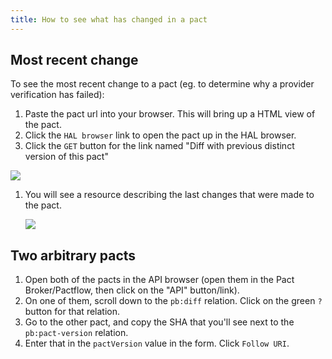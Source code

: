 ```yaml
---
title: How to see what has changed in a pact
---
```


## Most recent change

To see the most recent change to a pact \(eg. to determine why a provider verification has failed\):

1. Paste the pact url into your browser. This will bring up a HTML view of the pact.
2. Click the `HAL browser` link to open the pact up in the HAL browser.
3. Click the `GET` button for the link named "Diff with previous distinct version of this pact"

![](https://raw.githubusercontent.com/wiki/pact-foundation/pact_broker/images/diff-previous-distinct-link.png)

1. You will see a resource describing the last changes that were made to the pact.

   ![](https://raw.githubusercontent.com/wiki/pact-foundation/pact_broker/images/diff-previous-distinct.png)

## Two arbitrary pacts

1. Open both of the pacts in the API browser (open them in the Pact Broker/Pactflow, then click on the "API" button/link). 
2. On one of them, scroll down to the `pb:diff` relation. Click on the green `?` button for that relation.
3. Go to the other pact, and copy the SHA that you'll see next to the `pb:pact-version` relation.
4. Enter that in the `pactVersion` value in the form. Click `Follow URI`.
